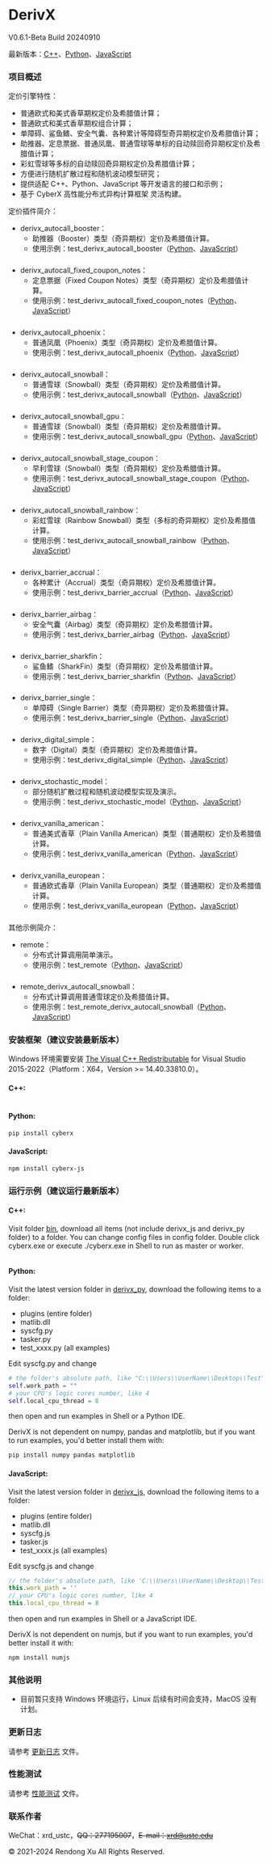 # DerivX
V0.6.1-Beta Build 20240910

最新版本：[C++](https://github.com/universal-exchange/derivx/tree/main/exe/windows/bin)、[Python](https://github.com/universal-exchange/derivx/tree/main/exe/windows/bin/derivx_py/0.6.1)、[JavaScript](https://github.com/universal-exchange/derivx/tree/main/exe/windows/bin/derivx_js/0.6.1)

### 项目概述
定价引擎特性：
+ 普通欧式和美式香草期权定价及希腊值计算；
+ 普通欧式和美式香草期权组合计算；
+ 单障碍、鲨鱼鳍、安全气囊、各种累计等障碍型奇异期权定价及希腊值计算；
+ 助推器、定息票据、普通凤凰、普通雪球等单标的自动赎回奇异期权定价及希腊值计算；
+ 彩虹雪球等多标的自动赎回奇异期权定价及希腊值计算；
+ 方便进行随机扩散过程和随机波动模型研究；
+ 提供适配 C++、Python、JavaScript 等开发语言的接口和示例；
+ 基于 CyberX 高性能分布式异构计算框架 灵活构建。

定价插件简介：
+ derivx_autocall_booster：
  + 助推器（Booster）类型（奇异期权）定价及希腊值计算。
  + 使用示例：test_derivx_autocall_booster（[Python](https://github.com/universal-exchange/derivx/tree/main/exe/windows/bin/derivx_py/0.6.1/test_derivx_autocall_booster.py)、[JavaScript](https://github.com/universal-exchange/derivx/tree/main/exe/windows/bin/derivx_js/0.6.1/test_derivx_autocall_booster.js)）
###
+ derivx_autocall_fixed_coupon_notes：
  + 定息票据（Fixed Coupon Notes）类型（奇异期权）定价及希腊值计算。
  + 使用示例：test_derivx_autocall_fixed_coupon_notes（[Python](https://github.com/universal-exchange/derivx/tree/main/exe/windows/bin/derivx_py/0.6.1/test_derivx_autocall_fixed_coupon_notes.py)、[JavaScript](https://github.com/universal-exchange/derivx/tree/main/exe/windows/bin/derivx_js/0.6.1/test_derivx_autocall_fixed_coupon_notes.js)）
###
+ derivx_autocall_phoenix：
  + 普通凤凰（Phoenix）类型（奇异期权）定价及希腊值计算。
  + 使用示例：test_derivx_autocall_phoenix（[Python](https://github.com/universal-exchange/derivx/tree/main/exe/windows/bin/derivx_py/0.6.1/test_derivx_autocall_phoenix.py)、[JavaScript](https://github.com/universal-exchange/derivx/tree/main/exe/windows/bin/derivx_js/0.6.1/test_derivx_autocall_phoenix.js)）
###
+ derivx_autocall_snowball：
  + 普通雪球（Snowball）类型（奇异期权）定价及希腊值计算。
  + 使用示例：test_derivx_autocall_snowball（[Python](https://github.com/universal-exchange/derivx/tree/main/exe/windows/bin/derivx_py/0.6.1/test_derivx_autocall_snowball.py)、[JavaScript](https://github.com/universal-exchange/derivx/tree/main/exe/windows/bin/derivx_js/0.6.1/test_derivx_autocall_snowball.js)）
###
+ derivx_autocall_snowball_gpu：
  + 普通雪球（Snowball）类型（奇异期权）定价及希腊值计算。
  + 使用示例：test_derivx_autocall_snowball_gpu（[Python](https://github.com/universal-exchange/derivx/tree/main/exe/windows/bin/derivx_py/0.6.1/test_derivx_autocall_snowball_gpu.py)、[JavaScript](https://github.com/universal-exchange/derivx/tree/main/exe/windows/bin/derivx_js/0.6.1/test_derivx_autocall_snowball_gpu.js)）
###
+ derivx_autocall_snowball_stage_coupon：
  + 早利雪球（Snowball）类型（奇异期权）定价及希腊值计算。
  + 使用示例：test_derivx_autocall_snowball_stage_coupon（[Python](https://github.com/universal-exchange/derivx/tree/main/exe/windows/bin/derivx_py/0.6.1/test_derivx_autocall_snowball_stage_coupon.py)、[JavaScript](https://github.com/universal-exchange/derivx/tree/main/exe/windows/bin/derivx_js/0.6.1/test_derivx_autocall_snowball_stage_coupon.js)）
###
+ derivx_autocall_snowball_rainbow：
  + 彩虹雪球（Rainbow Snowball）类型（多标的奇异期权）定价及希腊值计算。
  + 使用示例：test_derivx_autocall_snowball_rainbow（[Python](https://github.com/universal-exchange/derivx/tree/main/exe/windows/bin/derivx_py/0.6.1/test_derivx_autocall_snowball_rainbow.py)、[JavaScript](https://github.com/universal-exchange/derivx/tree/main/exe/windows/bin/derivx_js/0.6.1/test_derivx_autocall_snowball_rainbow.js)）
###
+ derivx_barrier_accrual：
  + 各种累计（Accrual）类型（奇异期权）定价及希腊值计算。
  + 使用示例：test_derivx_barrier_accrual（[Python](https://github.com/universal-exchange/derivx/tree/main/exe/windows/bin/derivx_py/0.6.1/test_derivx_barrier_accrual.py)、[JavaScript](https://github.com/universal-exchange/derivx/tree/main/exe/windows/bin/derivx_js/0.6.1/test_derivx_barrier_accrual.js)）
###
+ derivx_barrier_airbag：
  + 安全气囊（Airbag）类型（奇异期权）定价及希腊值计算。
  + 使用示例：test_derivx_barrier_airbag（[Python](https://github.com/universal-exchange/derivx/tree/main/exe/windows/bin/derivx_py/0.6.1/test_derivx_barrier_airbag.py)、[JavaScript](https://github.com/universal-exchange/derivx/tree/main/exe/windows/bin/derivx_js/0.6.1/test_derivx_barrier_airbag.js)）
###
+ derivx_barrier_sharkfin：
  + 鲨鱼鳍（SharkFin）类型（奇异期权）定价及希腊值计算。
  + 使用示例：test_derivx_barrier_sharkfin（[Python](https://github.com/universal-exchange/derivx/tree/main/exe/windows/bin/derivx_py/0.6.1/test_derivx_barrier_sharkfin.py)、[JavaScript](https://github.com/universal-exchange/derivx/tree/main/exe/windows/bin/derivx_js/0.6.1/test_derivx_barrier_sharkfin.js)）
###
+ derivx_barrier_single：
  + 单障碍（Single Barrier）类型（奇异期权）定价及希腊值计算。
  + 使用示例：test_derivx_barrier_single（[Python](https://github.com/universal-exchange/derivx/tree/main/exe/windows/bin/derivx_py/0.6.1/test_derivx_barrier_single.py)、[JavaScript](https://github.com/universal-exchange/derivx/tree/main/exe/windows/bin/derivx_js/0.6.1/test_derivx_barrier_single.js)）
###
+ derivx_digital_simple：
  + 数字（Digital）类型（奇异期权）定价及希腊值计算。
  + 使用示例：test_derivx_digital_simple（[Python](https://github.com/universal-exchange/derivx/tree/main/exe/windows/bin/derivx_py/0.6.1/test_derivx_digital_simple.py)、[JavaScript](https://github.com/universal-exchange/derivx/tree/main/exe/windows/bin/derivx_js/0.6.1/test_derivx_digital_simple.js)）
###
+ derivx_stochastic_model：
  + 部分随机扩散过程和随机波动模型实现及演示。
  + 使用示例：test_derivx_stochastic_model（[Python](https://github.com/universal-exchange/derivx/tree/main/exe/windows/bin/derivx_py/0.6.1/test_derivx_stochastic_model.py)、[JavaScript](https://github.com/universal-exchange/derivx/tree/main/exe/windows/bin/derivx_js/0.6.1/test_derivx_stochastic_model.js)）
###
+ derivx_vanilla_american：
  + 普通美式香草（Plain Vanilla American）类型（普通期权）定价及希腊值计算。
  + 使用示例：test_derivx_vanilla_american（[Python](https://github.com/universal-exchange/derivx/tree/main/exe/windows/bin/derivx_py/0.6.1/test_derivx_vanilla_american.py)、[JavaScript](https://github.com/universal-exchange/derivx/tree/main/exe/windows/bin/derivx_js/0.6.1/test_derivx_vanilla_american.js)）
###
+ derivx_vanilla_european：
  + 普通欧式香草（Plain Vanilla European）类型（普通期权）定价及希腊值计算。
  + 使用示例：test_derivx_vanilla_european（[Python](https://github.com/universal-exchange/derivx/tree/main/exe/windows/bin/derivx_py/0.6.1/test_derivx_vanilla_european.py)、[JavaScript](https://github.com/universal-exchange/derivx/tree/main/exe/windows/bin/derivx_js/0.6.1/test_derivx_vanilla_european.js)）
###

其他示例简介：
+ remote：
  + 分布式计算调用简单演示。
  + 使用示例：test_remote（[Python](https://github.com/universal-exchange/derivx/tree/main/exe/windows/bin/derivx_py/0.6.1/test_remote.py)、[JavaScript](https://github.com/universal-exchange/derivx/tree/main/exe/windows/bin/derivx_js/0.6.1/test_remote.js)）
###
+ remote_derivx_autocall_snowball：
  + 分布式计算调用普通雪球定价及希腊值计算。
  + 使用示例：test_remote_derivx_autocall_snowball（[Python](https://github.com/universal-exchange/derivx/tree/main/exe/windows/bin/derivx_py/0.6.1/test_remote_derivx_autocall_snowball.py)、[JavaScript](https://github.com/universal-exchange/derivx/tree/main/exe/windows/bin/derivx_js/0.6.1/test_remote_derivx_autocall_snowball.js)）
###

### 安装框架（建议安装最新版本）
Windows 环境需要安装 [The Visual C++ Redistributable](https://learn.microsoft.com/en-us/cpp/windows/latest-supported-vc-redist?view=msvc-170) for Visual Studio 2015-2022（Platform：X64，Version >= 14.40.33810.0）。

#### C++:
```bash
```

#### Python:
```bash
pip install cyberx
```

#### JavaScript:
```bash
npm install cyberx-js
```

### 运行示例（建议运行最新版本）
#### C++:
Visit folder [bin](https://github.com/universal-exchange/derivx/tree/main/exe/windows/bin), download all items (not include derivx_js and derivx_py folder) to a folder.
You can change config files in config folder.
Double click cyberx.exe or execute ./cyberx.exe in Shell to run as master or worker.
```c++

```

#### Python:
Visit the latest version folder in [derivx_py](https://github.com/universal-exchange/derivx/tree/main/exe/windows/bin/derivx_py), download the following items to a folder:

+ plugins (entire folder)
+ matlib.dll
+ syscfg.py
+ tasker.py
+ test_xxxx.py (all examples)

Edit syscfg.py and change 
```python
# the folder's absolute path, like "C:\\Users\\UserName\\Desktop\\Test"
self.work_path = ""
# your CPU's logic cores number, like 4
self.local_cpu_thread = 8
```
then open and run examples in Shell or a Python IDE.

DerivX is not dependent on numpy, pandas and matplotlib, but if you want to run examples, you'd better install them with:
```bash
pip install numpy pandas matplotlib
```

#### JavaScript:
Visit the latest version folder in [derivx_js](https://github.com/universal-exchange/derivx/tree/main/exe/windows/bin/derivx_js), download the following items to a folder:

+ plugins (entire folder)
+ matlib.dll
+ syscfg.js
+ tasker.js
+ test_xxxx.js (all examples)

Edit syscfg.js and change 
```javascript
// the folder's absolute path, like 'C:\\Users\\UserName\\Desktop\\Test'
this.work_path = ''
// your CPU's logic cores number, like 4
this.local_cpu_thread = 8
```
then open and run examples in Shell or a JavaScript IDE.

DerivX is not dependent on numjs, but if you want to run examples, you'd better install it with:
```bash
npm install numjs
```

### 其他说明
+ 目前暂只支持 Windows 环境运行，Linux 后续有时间会支持，MacOS 没有计划。

### 更新日志
请参考 [更新日志](https://github.com/universal-exchange/derivx/blob/main/changes.txt) 文件。

### 性能测试
请参考 [性能测试](https://github.com/universal-exchange/derivx/blob/main/benchmark/benchmark_0.4.5.md) 文件。

### 联系作者
WeChat：xrd_ustc，~~QQ：277195007~~，~~E-mail：xrd@ustc.edu~~

© 2021-2024 Rendong Xu All Rights Reserved.

